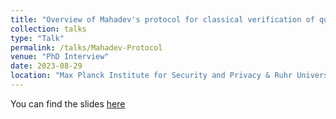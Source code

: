 ```yaml
---
title: "Overview of Mahadev's protocol for classical verification of quantum computations"
collection: talks
type: "Talk"
permalink: /talks/Mahadev-Protocol
venue: "PhD Interview"
date: 2023-08-29
location: "Max Planck Institute for Security and Privacy & Ruhr University Bochum, Germany"
---
```


You can find the slides [here](https://alexkulpe.github.io/files/mahadev.pdf)